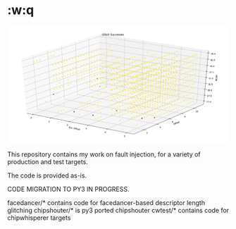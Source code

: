 # :w:q

![Just for fun](fun/b.png)

This repository contains my work on fault injection, for a variety of production and test targets.

The code is provided as-is.

CODE MIGRATION TO PY3 IN PROGRESS.

facedancer/* contains code for facedancer-based descriptor length glitching
chipshouter/* is py3 ported chipshouter
cwtest/* contains code for chipwhisperer targets
